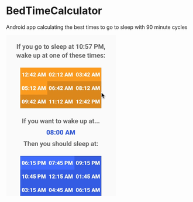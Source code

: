 # BedTimeCalculator
Android app calculating the best times to go to sleep with 90 minute cycles

![Preview](https://raw.githubusercontent.com/dardanm/BedTimeCalculator/master/sleep-calculator_previeww.gif	
 "Preview")
